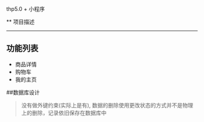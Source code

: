 thp5.0 + 小程序

** 项目描述

------------------------

## 功能列表

* 商品详情
* 购物车
* 我的主页

##数据库设计

> 没有做外键约束(实际上是有), 数据的删除使用更改状态的方式并不是物理上的删除，记录依旧保存在数据库中

